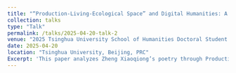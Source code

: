 ```yaml
---
title: "“Production-Living-Ecological Space” and Digital Humanities: A Visualization Study of Zheng Xiaoqiong's Poetry（“三生空间”与数字人文：郑小琼诗歌的可视化研究）"
collection: talks
type: "Talk"
permalink: /talks/2025-04-20-talk-2
venue: "2025 Tsinghua University School of Humanities Doctoral Student Forum"
date: 2025-04-20
location: "Tsinghua University, Beijing, PRC"
Excerpt: 'This paper analyzes Zheng Xiaoqiong’s poetry through Production-Living-Ecological Space theory and digital humanities tools (QGIS, Python), revealing triadic structural tensions in industrialization,including capital’s disciplinary power, marginalized resistance ethics, and ecological utopianism.'
---
```





